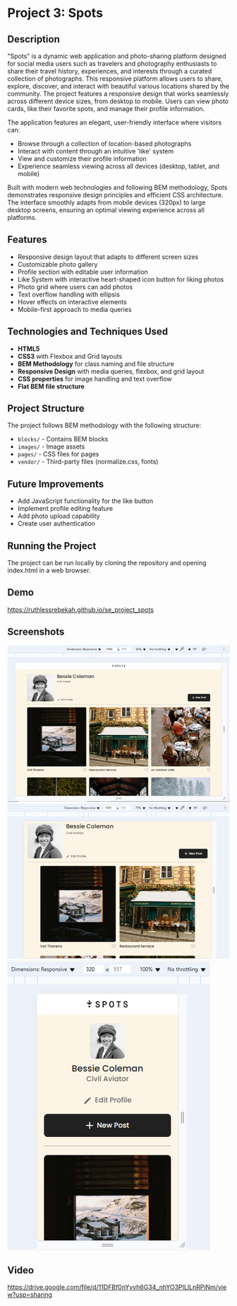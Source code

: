 # Project 3: Spots

## Description

"Spots" is a dynamic web application and photo-sharing platform designed for social media users such as travelers and photography enthusiasts to share their travel history, experiences, and interests through a curated collection of photographs. This responsive platform allows users to share, explore, discover, and interact with beautiful various locations shared by the community. The project features a responsive design that works seamlessly across different device sizes, from desktop to mobile. Users can view photo cards, like their favorite spots, and manage their profile information.

The application features an elegant, user-friendly interface where visitors can:

- Browse through a collection of location-based photographs
- Interact with content through an intuitive 'like' system
- View and customize their profile information
- Experience seamless viewing across all devices (desktop, tablet, and mobile)

Built with modern web technologies and following BEM methodology, Spots demonstrates responsive design principles and efficient CSS architecture. The interface smoothly adapts from mobile devices (320px) to large desktop screens, ensuring an optimal viewing experience across all platforms.

## Features

- Responsive design layout that adapts to different screen sizes
- Customizable photo gallery
- Profile section with editable user information
- Like System with interactive heart-shaped icon button for liking photos
- Photo grid where users can add photos
- Text overflow handling with ellipsis
- Hover effects on interactive elements
- Mobile-first approach to media queries

## Technologies and Techniques Used

- **HTML5**
- **CSS3** with Flexbox and Grid layouts
- **BEM Methodology** for class naming and file structure
- **Responsive Design** with media queries, flexbox, and grid layout
- **CSS properties** for image handling and text overflow
- **Flat BEM file structure**

## Project Structure

The project follows BEM methodology with the following structure:

- `blocks/` - Contains BEM blocks
- `images/` - Image assets
- `pages/` - CSS files for pages
- `vendor/` - Third-party files (normalize.css, fonts)

## Future Improvements

- Add JavaScript functionality for the like button
- Implement profile editing feature
- Add photo upload capability
- Create user authentication

## Running the Project

The project can be run locally by cloning the repository and opening index.html in a web browser.

## Demo

https://ruthlessrebekah.github.io/se_project_spots

## Screenshots

![Desktop view](./images/spots-1440-view.PNG)
![Tablet view](./images/spots-1024-view.PNG)
![Mobile view](./images/spots-320-view.PNG)

## Video

https://drive.google.com/file/d/11DFBf0nYyvh6G34_nhYO3PILlLnRPjNm/view?usp=sharing
